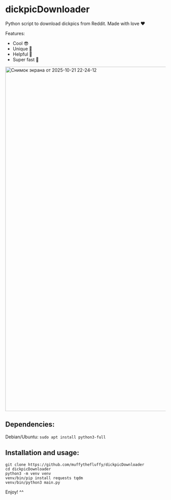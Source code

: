 # dickpicDownloader
Python script to download dickpics from Reddit. Made with love ❤️

Features: 
- Cool 😎
- Unique 🦄
- Helpful 🍌
- Super fast 🚀

<img width="1920" height="1080" alt="Снимок экрана от 2025-10-21 22-24-12" src="https://github.com/user-attachments/assets/95e231a8-e1c2-4285-adeb-50d1db9d1f84" />

Dependencies:
---
Debian/Ubuntu: ``` sudo apt install python3-full ```

Installation and usage:
---
```
git clone https://github.com/muffythefluffy/dickpicDownloader
cd dickpicDownloader
python3 -m venv venv
venv/bin/pip install requests tqdm
venv/bin/python3 main.py
```

Enjoy! ^^
